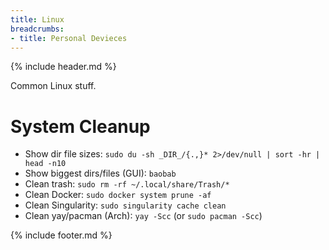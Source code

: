 ```yaml
---
title: Linux
breadcrumbs:
- title: Personal Devieces
---
```

{% include header.md %}

Common Linux stuff.

# System Cleanup

- Show dir file sizes: `sudo du -sh _DIR_/{.,}* 2>/dev/null | sort -hr | head -n10`
- Show biggest dirs/files (GUI): `baobab`
- Clean trash: `sudo rm -rf ~/.local/share/Trash/*`
- Clean Docker: `sudo docker system prune -af`
- Clean Singularity: `sudo singularity cache clean`
- Clean yay/pacman (Arch): `yay -Scc` (or `sudo pacman -Scc`)

{% include footer.md %}
